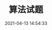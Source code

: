---
title: 算法试题
date: 2021-04-13 14:54:33
permalink: /algorithm/
pageComponent:
  name: Catalogue
  data:
    key: 02.算法试题
    imgUrl: /assets/common/logo.png
    description: 算法试题
sidebar: false
article: false
comment: false
editLink: false
---